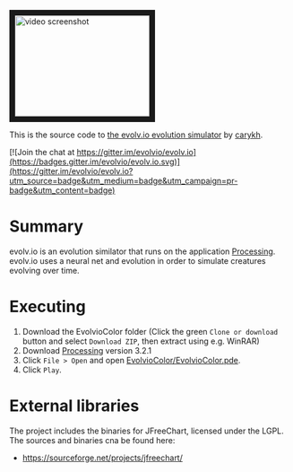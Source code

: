 <a href="http://www.youtube.com/watch?feature=player_embedded&v=OLnv8QaEDL0
" target="_blank"><img src="http://img.youtube.com/vi/OLnv8QaEDL0/0.jpg" 
alt="video screenshot" width="240" height="180" border="10" /></a>

This is the source code to [the evolv.io evolution simulator](https://www.youtube.com/watch?v=OLnv8QaEDL0) by [carykh](https://www.youtube.com/user/carykh).

[![Join the chat at https://gitter.im/evolvio/evolv.io](https://badges.gitter.im/evolvio/evolv.io.svg)](https://gitter.im/evolvio/evolv.io?utm_source=badge&utm_medium=badge&utm_campaign=pr-badge&utm_content=badge)

# Summary

evolv\.io is an evolution similator that runs on the application [Processing](https://www.processing.org).
evolv\.io uses a neural net and evolution in order to simulate creatures evolving over time.

# Executing

1. Download the EvolvioColor folder (Click the green `Clone or download` button and select `Download ZIP`, then extract using e.g. WinRAR)
2. Download [Processing](https://www.processing.org) version 3.2.1
3. Click `File > Open` and open [EvolvioColor/EvolvioColor.pde](EvolvioColor/EvolvioColor.pde).
4. Click `Play`.


# External libraries

The project includes the binaries for JFreeChart, licensed under the LGPL. The sources and binaries cna be found here:
  
 - https://sourceforge.net/projects/jfreechart/
